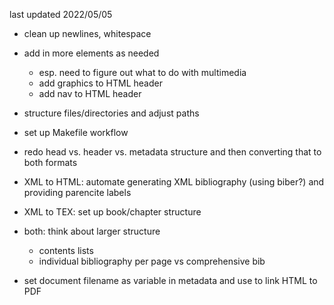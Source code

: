 last updated 2022/05/05

- clean up newlines, whitespace
- add in more elements as needed 
    - esp. need to figure out what to do with multimedia
    - add graphics to HTML header
    - add nav to HTML header

- structure files/directories and adjust paths
- set up Makefile workflow

- redo head vs. header vs. metadata structure and then converting that to both formats
- XML to HTML: automate generating XML bibliography (using biber?) and providing parencite
  labels
- XML to TEX: set up book/chapter structure
- both: think about larger structure
    - contents lists
    - individual bibliography per page vs comprehensive bib
- set document filename as variable in metadata and use to link HTML to PDF

